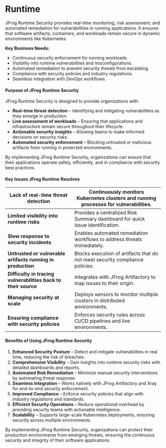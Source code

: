 # Runtime

JFrog Runtime Security provides real-time monitoring, risk assessment, and automated remediation for vulnerabilities in running applications. It ensures that software artifacts, containers, and workloads remain secure in dynamic environments like Kubernetes.

**Key Business Needs:**

* Continuous security enforcement for running workloads.
* Visibility into runtime vulnerabilities and misconfigurations.
* Automated remediation to prevent security threats from escalating.
* Compliance with security policies and industry regulations.
* Seamless integration with DevOps workflows.

#### **Purpose of JFrog Runtime Security**

JFrog Runtime Security is designed to provide organizations with:

* **Real-time threat detection** – Identifying and mitigating vulnerabilities as they emerge in production.
* **Live assessment of workloads** – Ensuring that applications and infrastructure remain secure throughout their lifecycle.
* **Actionable security insights** – Allowing teams to make informed decisions on security risks.
* **Automated security enforcement** – Blocking untrusted or malicious artifacts from running in protected environments.

By implementing JFrog Runtime Security, organizations can ensure that their applications operate safely, efficiently, and in compliance with security best practices.

#### **Key Issues JFrog Runtime Resolves**

| **Lack of real-time threat detection**                         | Continuously monitors Kubernetes clusters and running processes for vulnerabilities. |
| -------------------------------------------------------------- | ------------------------------------------------------------------------------------ |
| **Limited visibility into runtime risks**                      | Provides a centralized Risk Summary dashboard for quick issue identification.        |
| **Slow response to security incidents**                        | Enables automated remediation workflows to address threats immediately.              |
| **Untrusted or vulnerable artifacts running in production**    | Blocks execution of artifacts that do not meet security compliance policies.         |
| **Difficulty in tracing vulnerabilities back to their source** | Integrates with JFrog Artifactory to map issues to their origin.                     |
| **Managing security at scale**                                 | Deploys sensors to monitor multiple clusters in distributed environments.            |
| **Ensuring compliance with security policies**                 | Enforces security rules across CI/CD pipelines and live environments.                |

#### **Benefits of Using JFrog Runtime Security**

1. **Enhanced Security Posture** – Detect and mitigate vulnerabilities in real time, reducing the risk of breaches.
2. **Comprehensive Visibility** – Gain insights into runtime security risks with detailed dashboards and reports.
3. **Automated Risk Remediation** – Minimize manual security interventions by automating threat response.
4. **Seamless Integration** – Works natively with JFrog Artifactory and Xray for end-to-end security enforcement.
5. **Improved Compliance** – Enforce security policies that align with industry regulations and standards.
6. **Efficient Security Operations** – Reduce operational overhead by providing security teams with actionable intelligence.
7. **Scalability** – Supports large-scale Kubernetes deployments, ensuring security across multiple environments.

By implementing JFrog Runtime Security, organizations can protect their production environments from emerging threats, ensuring the continuous security and integrity of their software applications.
